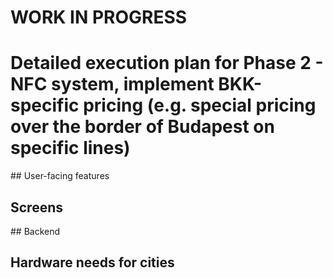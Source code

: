 # WORK IN PROGRESS

# Detailed execution plan for Phase 2 - NFC system, implement BKK-specific pricing (e.g. special pricing over the border of Budapest on specific lines)

## User-facing features

## Screens

## Backend

## Hardware needs for cities

